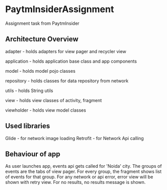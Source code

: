 # PaytmInsiderAssignment
Assignment task from PaytmInsider

## Architecture Overview
adapter - holds adapters for view pager and recycler view

application - holds application base class and app components

model - holds model pojo classes

repository - holds classes for data repository from network

utils - holds String utils

view - holds view classes of activity, fragment

viewholder - holds view model classes

## Used libraries
Glide - for network image loading
Retrofit - for Network Api calling

## Behaviour of app
As user launches app, events api gets called for 'Noida' city.
The groups of events are the tabs of view pager.
For every group, the fragment shows list of events for that group.
For any network or api error, error view will be shown with retry view.
For no results, no results message is shown.
